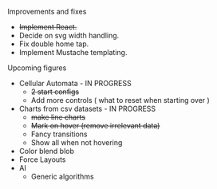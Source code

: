 Improvements and fixes
- ~~Implement React.~~
- Decide on svg width handling.
- Fix double home tap.
- Implement Mustache templating.

Upcoming figures
- Cellular Automata - IN PROGRESS
  - ~~2 start configs~~
  - Add more controls ( what to reset when starting over )
- Charts from csv datasets - IN PROGRESS
  - ~~make line charts~~
  - ~~Mark on hover (remove irrelevant data)~~
  - Fancy transitions
  - Show all when not hovering
- Color blend blob
- Force Layouts
- AI
  - Generic algorithms
